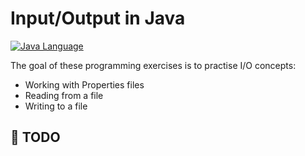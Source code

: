 # Input/Output in Java

[![Java Language](https://img.shields.io/badge/platform-OpenJDK-3A75B0.svg?logo=OpenJDK)][1]

The goal of these programming exercises is to practise I/O concepts:
- Working with Properties files
- Reading from a file
- Writing to a file


## :pushpin: TODO


[1]: https://docs.oracle.com/javase/8/docs/api/index.html 
